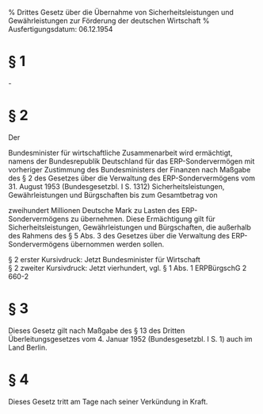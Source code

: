 % Drittes Gesetz über die Übernahme von Sicherheitsleistungen und Gewährleistungen zur Förderung der deutschen Wirtschaft
% Ausfertigungsdatum: 06.12.1954
 
# § 1

\-

# § 2

Der

Bundesminister für wirtschaftliche Zusammenarbeit wird ermächtigt, namens der Bundesrepublik Deutschland für das ERP-Sondervermögen mit vorheriger Zustimmung des Bundesministers der Finanzen nach Maßgabe des § 2 des Gesetzes über die Verwaltung des ERP-Sondervermögens vom 31. August 1953 (Bundesgesetzbl. I S. 1312) Sicherheitsleistungen, Gewährleistungen und Bürgschaften bis zum Gesamtbetrag von

zweihundert Millionen Deutsche Mark zu Lasten des ERP-Sondervermögens zu übernehmen. Diese Ermächtigung gilt für Sicherheitsleistungen, Gewährleistungen und Bürgschaften, die außerhalb des Rahmens des § 5 Abs. 3 des Gesetzes über die Verwaltung des ERP-Sondervermögens übernommen werden sollen.

§ 2 erster Kursivdruck: Jetzt Bundesminister für Wirtschaft  
§ 2 zweiter Kursivdruck: Jetzt vierhundert, vgl. § 1 Abs. 1 ERPBürgschG 2 660-2

# § 3

Dieses Gesetz gilt nach Maßgabe des § 13 des Dritten Überleitungsgesetzes vom 4. Januar 1952 (Bundesgesetzbl. I S. 1) auch im Land Berlin.

# § 4

Dieses Gesetz tritt am Tage nach seiner Verkündung in Kraft.

